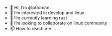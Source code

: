 - 👋 Hi, I’m @p0dman
- 👀 I’m interested in develop and linux
- 🌱 I’m currently learning rust
- 💞️ I’m looking to collaborate on linux community
- 📫 How to reach me ...

<!---
p0dman/p0dman is a ✨ special ✨ repository because its `README.md` (this file) appears on your GitHub profile.
You can click the Preview link to take a look at your changes.
--->
